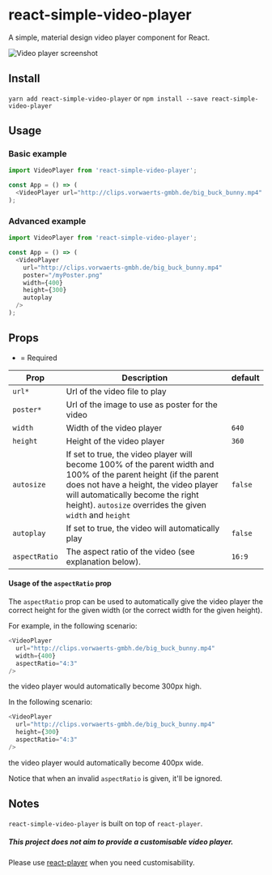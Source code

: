 # react-simple-video-player
A simple, material design video player component for React.

![Video player screenshot](https://github.com/rafaelklaessen/react-simple-video-player/raw/master/screenshots/screenshot.png "Screenshot of the video player")

## Install
`yarn add react-simple-video-player` or `npm install --save react-simple-video-player`

## Usage
### Basic example
```javascript
import VideoPlayer from 'react-simple-video-player';

const App = () => (
  <VideoPlayer url="http://clips.vorwaerts-gmbh.de/big_buck_bunny.mp4" />
);
```

### Advanced example
```javascript
import VideoPlayer from 'react-simple-video-player';

const App = () => (
  <VideoPlayer
    url="http://clips.vorwaerts-gmbh.de/big_buck_bunny.mp4"
    poster="/myPoster.png"
    width={400}
    height={300}
    autoplay
  />
);
```

## Props
* = Required

Prop | Description | default
---- | ----------- | -------
`url*`| Url of the video file to play |
`poster*` | Url of the image to use as poster for the video |
`width` | Width of the video player | `640`
`height` | Height of the video player | `360`
`autosize` | If set to true, the video player will become 100% of the parent width and 100% of the parent height (if the parent does not have a height, the video player will automatically become the right height). `autosize` overrides the given `width` and `height` | `false`
`autoplay` | If set to true, the video will automatically play | `false`
`aspectRatio` | The aspect ratio of the video (see explanation below). | `16:9`

#### Usage of the `aspectRatio` prop
The `aspectRatio` prop can be used to automatically give the video player the correct height for the given width (or the correct width for the given height).

For example, in the following scenario:
```javascript
<VideoPlayer
  url="http://clips.vorwaerts-gmbh.de/big_buck_bunny.mp4"
  width={400}
  aspectRatio="4:3"
/>
```
the video player would automatically become 300px high.

In the following scenario:
```javascript
<VideoPlayer
  url="http://clips.vorwaerts-gmbh.de/big_buck_bunny.mp4"
  height={300}
  aspectRatio="4:3"
/>
```
the video player would automatically become 400px wide.

Notice that when an invalid `aspectRatio` is given, it'll be ignored.

## Notes
`react-simple-video-player` is built on top of `react-player`.
##### This project does *not* aim to provide a customisable video player.
Please use [react-player](https://www.npmjs.com/package/react-player) when you need customisability.

